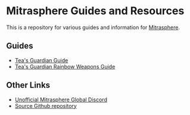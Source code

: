 # Mitrasphere Guides and Resources

This is a repository for various guides and information for [Mitrasphere](https://www.crunchyroll.com/games/mitrasphere/index.html).

## Guides

- [Tea's Guardian Guide](guardian-guide.md)
- [Tea's Guardian Rainbow Weapons Guide](guardian-weapons-guide.md)

## Other Links

- [Unofficial Mitrasphere Global Discord](https://discord.gg/mitraspheregl)
- [Source Github repository](https://github.com/idxteatime/mitrasphere)
